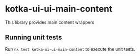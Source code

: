 # kotka-ui-ui-main-content

This library provides main content wrappers

## Running unit tests

Run `nx test kotka-ui-ui-main-content` to execute the unit tests.
